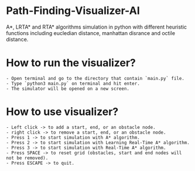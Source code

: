 # Path-Finding-Visualizer-AI
A*, LRTA* and RTA* algorithms simulation in python with different heuristic functions including eucledian distance, manhattan disrance and octile distance.

# How to run the visualizer?
    - Open terminal and go to the directory that contain `main.py` file.
    - Type `python3 main.py` on terminal and hit enter.
    - The simulator will be opened on a new screen.

# How to use visualizer?
    - Left click -> to add a start, end, or an obstacle node.
    - right click -> to remove a start, end, or an obstacle node.
    - Press 1 -> to start simulation with A* algorithm.
    - Press 2 -> to start simulation with Learning Real-Time A* algorithm.
    - Press 3 -> to start simulation with Real-Time A* algorithm.
    - Press SPACE -> to reset grid (obstacles, start and end nodes will not be removed).
    - Press ESCAPE -> to quit.
